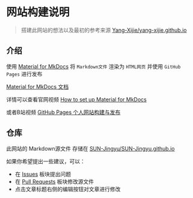 # 网站构建说明

> 搭建此网站的想法以及最初的参考来源 [Yang-Xijie/yang-xijie.github.io](https://github.com/Yang-Xijie/yang-xijie.github.io)


## 介绍

使用 [Material for MkDocs](https://github.com/squidfunk/mkdocs-material) 将 `Markdown文件` 渲染为 `HTML网页` 并使用 `GitHub Pages` 进行发布

[Material for MkDocs 文档](https://squidfunk.github.io/mkdocs-material/)

详情可以查看官网视频 [How to set up Material for MkDocs](https://www.youtube.com/watch?v=Q-YA_dA8C20)

或者B站视频 [GitHub Pages 个人网站构建与发布](https://www.bilibili.com/video/BV1hL4y1w72r)

## 仓库

此网站的 Markdown源文件 存储在 [SUN-Jingyu/SUN-Jingyu.github.io](https://github.com/SUN-Jingyu/SUN-Jingyu.github.io)

如果你希望提出一些建议，可以：

- 在 [Issues](https://github.com/SUN-Jingyu/SUN-Jingyu.github.io/issues) 板块提出问题
- 在 [Pull Requests](https://github.com/SUN-Jingyu/SUN-Jingyu.github.io/pulls) 板块修改源文件
- 点击文章标题右侧的编辑按钮对文章进行修改  
